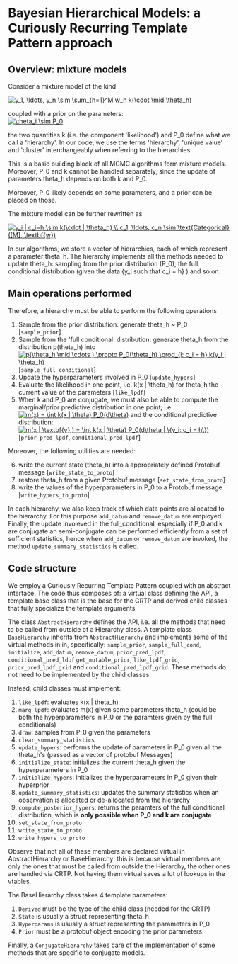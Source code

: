 # Bayesian Hierarchical Models: a Curiously Recurring Template Pattern approach

## Overview: mixture models

Consider a mixture model of the kind

<a href="https://www.codecogs.com/eqnedit.php?latex=y_1,&space;\ldots,&space;y_n&space;\sim&space;\sum_{h=1}^M&space;w_h&space;k(\cdot&space;\mid&space;\theta_h)" target="_blank"><img src="https://latex.codecogs.com/gif.latex?y_1,&space;\ldots,&space;y_n&space;\sim&space;\sum_{h=1}^M&space;w_h&space;k(\cdot&space;\mid&space;\theta_h)" title="y_1, \ldots, y_n \sim \sum_{h=1}^M w_h k(\cdot \mid \theta_h)" /></a>

coupled with a prior on the parameters:  
<a href="https://www.codecogs.com/eqnedit.php?latex=\theta_i&space;\sim&space;P_0" target="_blank"><img src="https://latex.codecogs.com/gif.latex?\theta_i&space;\sim&space;P_0" title="\theta_i \sim P_0" /></a>

the two quantities k (i.e. the component 'likelihood')  and P_0 define what we call a 'hierarchy'.
In our code, we use the terms 'hierarchy', 'unique value' and 'cluster' interchangeably when referring to the hierarchies.

This is a basic building block of all MCMC algorithms form mixture models. Moreover, P_0 and k cannot be handled separately, since the update of parameters theta_h depends on both k and P_0.

Moreover, P_0 likely depends on some parameters, and a prior can be placed on those.

The mixture model can be further rewritten as 

<a href="https://www.codecogs.com/eqnedit.php?latex=y_i&space;|&space;c_i=h&space;\sim&space;k(\cdot&space;|&space;\theta_h)&space;\\&space;c_1,&space;\ldots,&space;c_n&space;\sim&space;\text{Categorical}([M],&space;\textbf{w})" target="_blank"><img src="https://latex.codecogs.com/gif.latex?y_i&space;|&space;c_i=h&space;\sim&space;k(\cdot&space;|&space;\theta_h)&space;\\&space;c_1,&space;\ldots,&space;c_n&space;\sim&space;\text{Categorical}([M],&space;\textbf{w})" title="y_i | c_i=h \sim k(\cdot | \theta_h) \\ c_1, \ldots, c_n \sim \text{Categorical}([M], \textbf{w})" /></a>

In our algorithms, we store a vector of hierarchies, each of which represent a parameter theta_h.
The hierarchy implements all the methods needed to update theta_h: sampling from the prior distribution (P_0), the full conditional distribution (given the data {y_i such that c_i = h} ) and so on.


## Main operations performed

Therefore, a hierarchy must be able to perform the following operations

1. Sample from the prior distribution: generate theta_h ~ P_0 [`sample_prior`]
2. Sample from the 'full conditional' distribution: generate theta_h from the distribution 
p(theta_h)  into<a href="https://www.codecogs.com/eqnedit.php?latex=p(\theta_h&space;\mid&space;\cdots&space;)&space;\propto&space;P_0(\theta_h)&space;\prod_{i:&space;c_i&space;=&space;h}&space;k(y_i&space;|&space;\theta_h)" target="_blank"><img src="https://latex.codecogs.com/gif.latex?p(\theta_h&space;\mid&space;\cdots&space;)&space;\propto&space;P_0(\theta_h)&space;\prod_{i:&space;c_i&space;=&space;h}&space;k(y_i&space;|&space;\theta_h)" title="p(\theta_h \mid \cdots ) \propto P_0(\theta_h) \prod_{i: c_i = h} k(y_i | \theta_h)" /></a>
[`sample_full_conditional`]
3. Update the hyperparameters involved in P_0 [`update_hypers`]
4. Evaluate the likelihood in one point, i.e. k(x | \theta_h) for theta_h the current value of the parameters [`like_lpdf`]
5. When k and P_0 are conjugate, we must also be able to compute the marginal/prior predictive distribution in one point, i.e. 
<a href="https://www.codecogs.com/eqnedit.php?latex=m(x)&space;=&space;\int&space;k(x&space;|&space;\theta)&space;P_0(d\theta)" target="_blank"><img src="https://latex.codecogs.com/gif.latex?m(x)&space;=&space;\int&space;k(x&space;|&space;\theta)&space;P_0(d\theta)" title="m(x) = \int k(x | \theta) P_0(d\theta)" /></a>
and the conditional predictive distribution: 
<a href="https://www.codecogs.com/eqnedit.php?latex=m(x&space;|&space;\textbf{y}&space;)&space;=&space;\int&space;k(x&space;|&space;\theta)&space;P_0(d\theta&space;|&space;\{y_i:&space;c_i&space;=&space;h\})" target="_blank"><img src="https://latex.codecogs.com/gif.latex?m(x&space;|&space;\textbf{y}&space;)&space;=&space;\int&space;k(x&space;|&space;\theta)&space;P_0(d\theta&space;|&space;\{y_i:&space;c_i&space;=&space;h\})" title="m(x | \textbf{y} ) = \int k(x | \theta) P_0(d\theta | \{y_i: c_i = h\})" /></a>
[`prior_pred_lpdf`, `conditional_pred_lpdf`]

Moreover, the following utilities are needed:

6. write the current state (theta_h) into a appropriately defined Protobuf message [`write_state_to_proto`]
7. restore theta_h from a given Protobuf message [`set_state_from_proto`]
8. write the values of the hyperparameters in P_0 to a Protobuf message [`write_hypers_to_proto`]

In each hierarchy, we also keep track of which data points are allocated to the hierarchy. 
For this purpose `add_datum` and `remove_datum` are employed.
Finally, the update involeved in the full_conditional, especially if P_0 and k are conjugate an semi-conjugate can be performed efficiently from a set of sufficient statistics, hence when `add_datum` or `remove_datum` are invoked, the method `update_summary_statistics` is called.


## Code structure

We employ a Curiously Recurring Template Pattern coupled with an abstract interface. 
The code thus composes of: a virtual class defining the API, a template base class that is the base for the CRTP and derived child classes that fully specialize the template arguments.

The class `AbstractHierarchy` defines the API, i.e. all the methods that need to be called from outside of a Hierarchy class.
A template class `BaseHierarchy` inherits from `AbstractHierarchy` and implements some of the virtual methods in in, specifically: `sample_prior`, `sample_full_cond`, `initialize`, `add_datum`, `remove_datum`, `prior_pred_lpdf`, `conditional_pred_ldpf` `get_mutable_prior`, `like_lpdf_grid`, `prior_pred_lpdf_grid` and `conditional_pred_lpdf_grid`.
These methods do not need to be implemented by the child classes. 

Instead, child classes must implement:

1. `like_lpdf`: evaluates k(x \| theta_h)
2. `marg_lpdf`: evaluates m(x) given some parameters theta_h (could be both the hyperparameters in P_0 or the paramters given by the full conditionals)
3. `draw`: samples from P_0 given the parameters
4. `clear_summary_statistics`
5. `update_hypers`: performs the update of parameters in P_0 given all the theta_h's (passed as a vector of protobuf Messages)
6. `initialize_state`: initializes the current theta_h given the hyperparameters in P_0
7. `initialize_hypers`: initializes the hyperparameters in P_0 given their hyperprior
8. `update_summary_statistics`: updates the summary statistics when an observation is allocated or de-allocated from the hierarchy
9. `compute_posterior_hypers`: returns the paramters of the full conditional distribution, which is **only possible when P_0 and k are conjugate**
10. `set_state_from_proto`
11. `write_state_to_proto`
12. `write_hypers_to_proto`

Observe that not all of these members are declared virtual in AbstractHierarchy or BaseHierarchy: this is because virtual members are only the ones that must be called from outside the Hierarchy, the other ones are handled via CRTP. Not having them virtual saves a lot of lookups in the vtables.

The BaseHierarchy class takes 4 template parameters:
1. `Derived` must be the type of the child class (needed for the CRTP)
2. `State` is usually a struct representing theta_h
3. `Hyperparams` is usually a struct representing the parameters in P_0
4. `Prior` must be a protobuf object encoding the prior parameters.

Finally, a `ConjugateHierarchy` takes care of the implementation of some methods that are specific to conjugate models.
